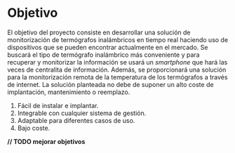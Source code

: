 # Objetivo

El objetivo del proyecto consiste en desarrollar una solución de monitorización de termógrafos inalámbricos en tiempo real haciendo uso de dispositivos que se pueden encontrar actualmente en el mercado. Se buscará el tipo de termógrafo inalámbrico más conveniente y para recuperar y monitorizar la información se usará un *smartphone* que hará las veces de centralita de información. Además, se proporcionará una solución para la monitorización remota de la temperatura de los termógrafos a través de internet. La solución planteada no debe de suponer un alto coste de implantación, mantenimiento o reemplazo.

1.	Fácil de instalar e implantar.
2.	Integrable con cualquier sistema de gestión.
3.	Adaptable para diferentes casos de uso.
4.	Bajo coste.


**// TODO mejorar objetivos**